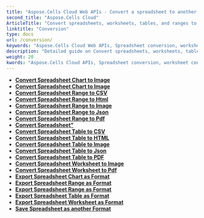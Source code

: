 ```yaml
---
title: "Aspose.Cells Cloud Web APIs - Convert a spreadsheet to another file format, including worksheets, tables, charts, and data ranges."
second_title: "Aspose.Cells Cloud"
ArticleTitle: "Convert spreadsheets, worksheets, tables, and ranges to other format files."
linktitle: "Conversion"
type: docs
url: /conversion/
keywords: "Aspose.Cells Cloud Web APIs, Spreadsheet conversion, worksheet conversion, table conversion, range conversion,Excel Cloud APIs, REST"
description: "Detailed guide on Convert spreadsheets, worksheets, tables, and ranges to various formats, including PDF, image, HTML, CSV, JSON, and Markdown."
weight: 20
kwords: "Aspose.Cells Cloud APIs, Spreadsheet conversion, worksheet conversion, table conversion, range conversion,Excel Cloud APIs, REST"
---
```


- **[Convert Spreadsheet Chart to Image](https://docs.aspose.cloud/cells/convert-chart-to-image/)**
- **[Convert Spreadsheet Chart to Image](https://docs.aspose.cloud/cells/convert-chart-to-pdf/)**
- **[Convert Spreadsheet Range to CSV](https://docs.aspose.cloud/cells/convert-range-to-csv/)**
- **[Convert Spreadsheet Range to Html](https://docs.aspose.cloud/cells/convert-range-to-html/)**
- **[Convert Spreadsheet Range to Image](https://docs.aspose.cloud/cells/convert-range-to-image/)**
- **[Convert Spreadsheet Range to Json](https://docs.aspose.cloud/cells/convert-range-to-json/)**
- **[Convert Spreadsheet Range to Pdf](https://docs.aspose.cloud/cells/convert-range-to-pdf/)**
- **[Convert Spreadsheet"](https://docs.aspose.cloud/cells/convert-spreadsheet/)**
- **[Convert Spreadsheet Table to CSV](https://docs.aspose.cloud/cells/convert-table-to-csv/)**
- **[Convert Spreadsheet Table to HTML](https://docs.aspose.cloud/cells/convert-table-to-html/)**
- **[Convert Spreadsheet Table to Image](https://docs.aspose.cloud/cells/convert-table-to-image/)**
- **[Convert Spreadsheet Table to Json](https://docs.aspose.cloud/cells/convert-table-to-json/)**
- **[Convert Spreadsheet Table to PDF](https://docs.aspose.cloud/cells/convert-table-to-pdf/)**
- **[Convert Spreadsheet Worksheet to Image](https://docs.aspose.cloud/cells/convert-worksheet-to-image/)**
- **[Convert Spreadsheet Worksheet to Pdf](https://docs.aspose.cloud/cells/convert-worksheet-to-pdf/)**
- **[Export Spreadsheet Chart as Format](https://docs.aspose.cloud/cells/export-chart-as-format/)**
- **[Export Spreadsheet Range as Format](https://docs.aspose.cloud/cells/export-range-as-format/)**
- **[Export Spreadsheet Range as Format](https://docs.aspose.cloud/cells/export-spreadsheet-as-format/)**
- **[Export Spreadsheet Table as Format](https://docs.aspose.cloud/cells/export-table-as-format/)**
- **[Export Spreadsheet Worksheet as Format](https://docs.aspose.cloud/cells/export-worksheet-as-format/)**
- **[Save Spreadsheet as another Format](https://docs.aspose.cloud/cells/save-spreadsheet-as/)**
